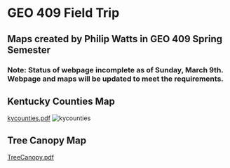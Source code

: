 # GEO 409 Field Trip
## Maps created by Philip Watts in GEO 409 Spring Semester

### Note: Status of webpage incomplete as of Sunday, March 9th. Webpage and maps will be updated to meet the requirements. 

## Kentucky Counties Map
[kycounties.pdf](https://github.com/user-attachments/files/19153441/kycounties.pdf)
![kycounties](https://github.com/user-attachments/assets/9c82a6f6-fc79-477d-ad23-fc35992c27f5)

## Tree Canopy Map
[TreeCanopy.pdf](https://github.com/user-attachments/files/19153442/TreeCanopy.pdf)
